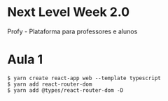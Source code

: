# Next Level Week 2.0
Profy - Plataforma para professores e alunos

# Aula 1
```shell
$ yarn create react-app web --template typescript
$ yarn add react-router-dom
$ yarn add @types/react-router-dom -D
```